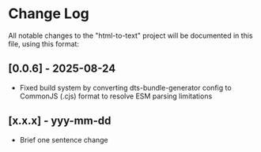 # Change Log

All notable changes to the "html-to-text" project will be documented in this file, using this format:

## [0.0.6] - 2025-08-24

- Fixed build system by converting dts-bundle-generator config to CommonJS (.cjs) format to resolve ESM parsing limitations

## [x.x.x] - yyy-mm-dd

- Brief one sentence change
